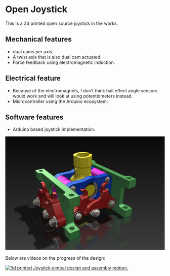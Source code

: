 # Open Joystick

This is a 3d printed open source joystick in the works.

## Mechanical features
-  dual cams per axis.
- A twist axis that is also dual cam actuated.
- Force feedback using electromagnetic induction.

## Electrical feature
- Because of the electromagnets, I don’t think hall effect angle sensors would work and will look at using potentiometers instead. 
- Microcontroller using the Arduino ecosystem.

## Software features
- Arduino based joystick implementation.


![CAD](publish/joystick_gimbal_v1.01.png)

Below are videos on the progress of the design:

[![3d printed Joystick gimbal design and assembly motion.](http://img.youtube.com/vi/erjnODXnVpg/0.jpg)](https://www.youtube.com/watch?v=erjnODXnVpg "3d printed Joystick gimbal design and assembly motion.")

